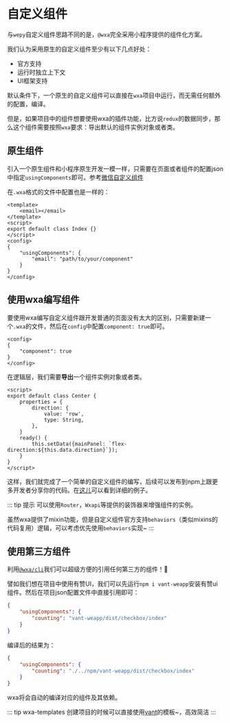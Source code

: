 # 自定义组件

与`wepy`自定义组件思路不同的是，`@wxa`完全采用小程序提供的组件化方案。

我们认为采用原生的自定义组件至少有以下几点好处：
- 官方支持
- 运行时独立上下文
- UI框架支持

默认条件下，一个原生的自定义组件可以直接在`wxa`项目中运行，而无需任何额外的配置，编译。

但是，如果项目中的组件想要使用wxa的插件功能，比方说`redux`的数据同步，那么这个组件需要按照`wxa`要求：导出默认的组件实例对象或者类。

## 原生组件
引入一个原生组件和小程序原生开发一模一样，只需要在页面或者组件的配置json中指定`usingComponents`即可。参考[微信自定义组件](https://developers.weixin.qq.com/miniprogram/dev/framework/custom-component/)

在`.wxa`格式的文件中配置也是一样的：

``` vue
<template>
    <email></email>
</template>
<script>
export default class Index {}
</script>
<config>
{
    "usingComponents": {
        "email": "path/to/your/component"
    }
}
</config>
```

## 使用wxa编写组件
要使用wxa编写自定义组件跟开发普通的页面没有太大的区别，只需要新建一个`.wxa`的文件，然后在`config`中配置`component: true`即可。
```vue
<config>
{
    "component": true
}
</config>
```

在逻辑层，我们需要**导出**一个组件实例对象或者类。

```vue
<script>
export default class Center {
    properties = {
        direction: {
            value: 'row',
            type: String,
        },
    }
    ready() {
        this.setData({mainPanel: `flex-direction:${this.data.direction}`});
    }
}
</script>
```

这样，我们就完成了一个简单的自定义组件的编写，后续可以发布到npm上跟更多开发者分享你的代码。在[这儿](https://github.com/Genuifx/wxa-ui/blob/master/src/components/center.wxa)可以看到详细的例子。

::: tip 提示
可以使用`Router`，`Wxapi`等提供的装饰器来增强组件的实例。

虽然wxa提供了mixin功能，但是自定义组件官方支持`behaviors`（类似mixins的代码复用）逻辑，可以考虑优先使用`behaviors`实现~
:::

## 使用第三方组件
利用[`@wxa/cli`](../cli/)我们可以超级方便的引用任何第三方的组件！:confetti_ball:

譬如我们想在项目中使用有赞UI，我们可以先运行`npm i vant-weapp`安装有赞ui组件。然后在项目json配置文件中直接引用即可：

```json
{
    "usingComponents": {
        "counting": "vant-weapp/dist/checkbox/index"
    }
}
```

编译后的结果为：

```json
{
    "usingComponents": {
        "counting": "./../npm/vant-weapp/dist/checkbox/index"
    }
}
```

wxa将会自动的编译对应的组件及其依赖。

::: tip wxa-templates
创建项目的时候可以直接使用[vant](https://github.com/Genuifx/wxa-templates/tree/master/vant)的模板~，高效简洁
:::